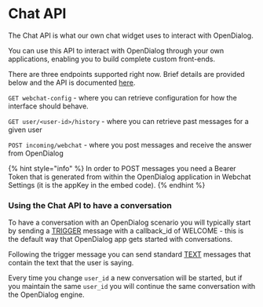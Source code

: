 # Chat API

The Chat API is what our own chat widget uses to interact with OpenDialog.&#x20;

You can use this API to interact with OpenDialog through your own applications, enabling you to build complete custom front-ends.

There are three endpoints supported right now. Brief details are provided below and the API is  documented [here](https://chatapi.opendialog.ai/).

`GET webchat-config`  - where you can retrieve configuration for how the interface should behave.&#x20;

`GET user/<user-id>/history` - where you can retrieve past messages for a given user

`POST incoming/webchat`  - where you post messages and receive the answer from OpenDialog

{% hint style="info" %}
In order to POST messages you need a Bearer Token that is generated from within the OpenDialog application in Webchat Settings (it is the appKey in the embed code). &#x20;
{% endhint %}

### Using the Chat API to have a conversation

To have a conversation with an OpenDialog scenario you will typically start by sending a [TRIGGER](https://chatapi.opendialog.ai/#58e86ade-e5ff-4475-8285-0129faa09fc3) message with a callback\_id of WELCOME - this is the default way that OpenDialog app gets started with conversations.

Following the trigger message you can send standard [TEXT](https://documenter.getpostman.com/view/3532544/TVmLAdPF#c83d72c8-11d2-45d9-9949-37e22a5cf635) messages that contain the text that the user is saying.&#x20;

Every time you change `user_id` a new conversation will be started, but if you maintain the same `user_id` you will continue the same conversation with the OpenDialog engine.

